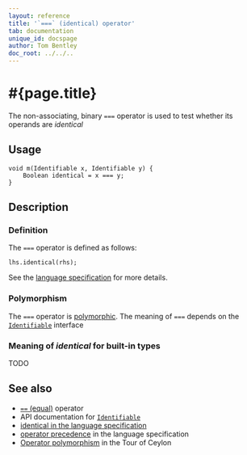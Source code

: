 ```yaml
---
layout: reference
title: '`===` (identical) operator'
tab: documentation
unique_id: docspage
author: Tom Bentley
doc_root: ../../..
---
```


# #{page.title}

The non-associating, binary `===` operator is used to test whether its operands 
are *identical*

## Usage 

    void m(Identifiable x, Identifiable y) {
        Boolean identical = x === y;
    }

## Description

### Definition 

The `===` operator is defined as follows:

<!-- check:none -->
    lhs.identical(rhs);

See the [language specification](#{site.urls.spec_current}#equalitycomparison) for more details.

### Polymorphism

The `===` operator is [polymorphic](#{page.doc_root}/reference/operator/operator-polymorphism). 
The meaning of `===` depends on the 
[`Identifiable`](#{site.urls.apidoc_current}/Identifiable.type.html) interface

### Meaning of *identical* for built-in types

TODO

## See also

* [`==` (equal)](../equal) operator
* API documentation for [`Identifiable`](#{site.urls.apidoc_current}/Identifiable.type.html)
* [identical in the language specification](#{site.urls.spec_current}#equalitycomparison)
* [operator precedence](#{site.urls.spec_current}#operatorprecedence) in the 
  language specification
* [Operator polymorphism](#{page.doc_root}/tour/language-module/#operator_polymorphism) 
  in the Tour of Ceylon
